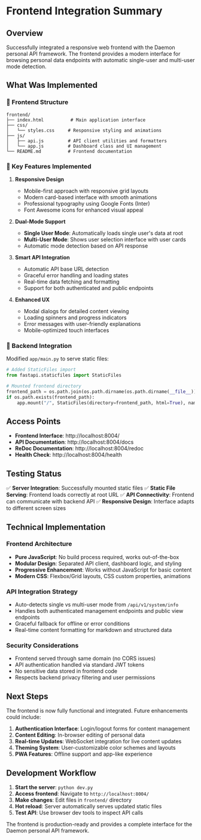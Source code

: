 # Frontend Integration Summary

## Overview

Successfully integrated a responsive web frontend with the Daemon personal API framework. The frontend provides a modern interface for browsing personal data endpoints with automatic single-user and multi-user mode detection.

## What Was Implemented

### 🎨 Frontend Structure
```
frontend/
├── index.html          # Main application interface
├── css/
│   └── styles.css     # Responsive styling and animations
├── js/
│   ├── api.js         # API client utilities and formatters
│   └── app.js         # Dashboard class and UI management
└── README.md          # Frontend documentation
```

### 🚀 Key Features Implemented

1. **Responsive Design**
   - Mobile-first approach with responsive grid layouts
   - Modern card-based interface with smooth animations
   - Professional typography using Google Fonts (Inter)
   - Font Awesome icons for enhanced visual appeal

2. **Dual-Mode Support**
   - **Single User Mode**: Automatically loads single user's data at root
   - **Multi-User Mode**: Shows user selection interface with user cards
   - Automatic mode detection based on API response

3. **Smart API Integration**
   - Automatic API base URL detection
   - Graceful error handling and loading states
   - Real-time data fetching and formatting
   - Support for both authenticated and public endpoints

4. **Enhanced UX**
   - Modal dialogs for detailed content viewing
   - Loading spinners and progress indicators
   - Error messages with user-friendly explanations
   - Mobile-optimized touch interfaces

### 🔧 Backend Integration

Modified `app/main.py` to serve static files:

```python
# Added StaticFiles import
from fastapi.staticfiles import StaticFiles

# Mounted frontend directory
frontend_path = os.path.join(os.path.dirname(os.path.dirname(__file__)), "frontend")
if os.path.exists(frontend_path):
    app.mount("/", StaticFiles(directory=frontend_path, html=True), name="frontend")
```

## Access Points

- **Frontend Interface**: http://localhost:8004/
- **API Documentation**: http://localhost:8004/docs
- **ReDoc Documentation**: http://localhost:8004/redoc
- **Health Check**: http://localhost:8004/health

## Testing Status

✅ **Server Integration**: Successfully mounted static files
✅ **Static File Serving**: Frontend loads correctly at root URL
✅ **API Connectivity**: Frontend can communicate with backend API
✅ **Responsive Design**: Interface adapts to different screen sizes

## Technical Implementation

### Frontend Architecture
- **Pure JavaScript**: No build process required, works out-of-the-box
- **Modular Design**: Separated API client, dashboard logic, and styling
- **Progressive Enhancement**: Works without JavaScript for basic content
- **Modern CSS**: Flexbox/Grid layouts, CSS custom properties, animations

### API Integration Strategy
- Auto-detects single vs multi-user mode from `/api/v1/system/info`
- Handles both authenticated management endpoints and public view endpoints
- Graceful fallback for offline or error conditions
- Real-time content formatting for markdown and structured data

### Security Considerations
- Frontend served through same domain (no CORS issues)
- API authentication handled via standard JWT tokens
- No sensitive data stored in frontend code
- Respects backend privacy filtering and user permissions

## Next Steps

The frontend is now fully functional and integrated. Future enhancements could include:

1. **Authentication Interface**: Login/logout forms for content management
2. **Content Editing**: In-browser editing of personal data
3. **Real-time Updates**: WebSocket integration for live content updates
4. **Theming System**: User-customizable color schemes and layouts
5. **PWA Features**: Offline support and app-like experience

## Development Workflow

1. **Start the server**: `python dev.py`
2. **Access frontend**: Navigate to `http://localhost:8004/`
3. **Make changes**: Edit files in `frontend/` directory
4. **Hot reload**: Server automatically serves updated static files
5. **Test API**: Use browser dev tools to inspect API calls

The frontend is production-ready and provides a complete interface for the Daemon personal API framework.
